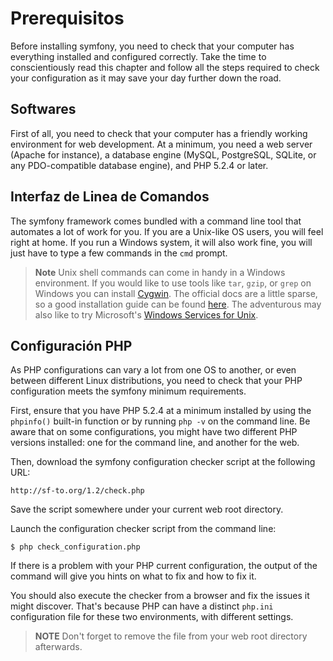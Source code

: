 Prerequisitos
=============

Before installing symfony, you need to check that your computer has everything
installed and configured correctly. Take the time to conscientiously read this
chapter and follow all the steps required to check your configuration as it
may save your day further down the road.

Softwares
---------

First of all, you need to check that your computer has a friendly working
environment for web development. At a minimum, you need a web server (Apache
for instance), a database engine (MySQL, PostgreSQL, SQLite, or any
PDO-compatible database engine), and PHP 5.2.4 or later.

Interfaz de Linea de Comandos
-----------------------------

The symfony framework comes bundled with a command line tool that automates a
lot of work for you. If you are a Unix-like OS users, you will feel right at
home. If you run a Windows system, it will also work fine, you will just have
to type a few commands in the `cmd` prompt.

>**Note**
>Unix shell commands can come in handy in a Windows environment.
>If you would like to use tools like `tar`, `gzip`, or `grep` on Windows you
>can install [Cygwin](http://cygwin.com/).  The official docs are a little
>sparse, so a good installation guide can be found
>[here](http://www.soe.ucsc.edu/~you/notes/cygwin-install.html).
>The adventurous may also like to try Microsoft's
>[Windows Services for Unix](http://technet.microsoft.com/en-gb/interopmigration/bb380242.aspx).

Configuración PHP
-----------------

As PHP configurations can vary a lot from one OS to another, or even between
different Linux distributions, you need to check that your PHP configuration
meets the symfony minimum requirements.

First, ensure that you have PHP 5.2.4 at a minimum installed by using the
`phpinfo()` built-in function or by running `php -v` on the command line. Be
aware that on some configurations, you might have two different PHP versions
installed: one for the command line, and another for the web.

Then, download the symfony configuration checker script at the following URL:

    http://sf-to.org/1.2/check.php

Save the script somewhere under your current web root directory.

Launch the configuration checker script from the command line:

    $ php check_configuration.php

If there is a problem with your PHP current configuration, the output of the
command will give you hints on what to fix and how to fix it.

You should also execute the checker from a browser and fix the issues it might
discover. That's because PHP can have a distinct `php.ini` configuration file
for these two environments, with different settings.

>**NOTE**
>Don't forget to remove the file from your web root directory
>afterwards.
